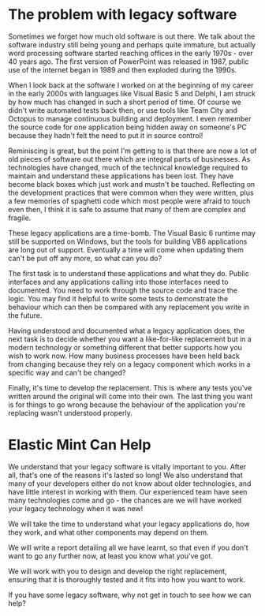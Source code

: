 # The problem with legacy software

Sometimes we forget how much old software is out there. We talk about the software industry still being young and perhaps quite immature, but actually word processing software started reaching offices in the early 1970s - over 40 years ago. The first version of PowerPoint was released in 1987, public use of the internet began in 1989 and then exploded during the 1990s.

When I look back at the software I worked on at the beginning of my career in the early 2000s with languages like Visual Basic 5 and Delphi, I am struck by how much has changed in such a short period of time. Of course we didn't write automated tests back then, or use tools like Team City and Octopus to manage continuous building and deployment. I even remember the source code for one application being hidden away on someone's PC because they hadn't felt the need to put it in source control!

Reminiscing is great, but the point I'm getting to is that there are now a lot of old pieces of software out there which are integral parts of businesses. As technologies have changed, much of the technical knowledge required to maintain and understand these applications has been lost. They have become black boxes which just work and mustn't be touched. Reflecting on the development practices that were common when they were written, plus a few memories of spaghetti code which most people were afraid to touch even then, I think it is safe to assume that many of them are complex and fragile.

These legacy applications are a time-bomb. The Visual Basic 6 runtime may still be supported on Windows, but the tools for building VB6 applications are long out of support. Eventually a time will come when updating them can't be put off any more, so what can you do?

The first task is to understand these applications and what they do. Public interfaces and any applications calling into those interfaces need to documented. You need to work through the source code and trace the logic. You may find it helpful to write some tests to demonstrate the behaviour which can then be compared with any replacement you write in the future.

Having understood and documented what a legacy application does, the next task is to decide whether you want a like-for-like replacement but in a modern technology or something different that better supports how you wish to work now. How many business processes have been held back from changing because they rely on a legacy component which works in a specific way and can't be changed?

Finally, it's time to develop the replacement. This is where any tests you've written around the original will come into their own. The last thing you want is for things to go wrong because the behaviour of the application you're replacing wasn't understood properly.

# Elastic Mint Can Help

We understand that your legacy software is vitally important to you. After all, that's one of the reasons it's lasted so long! We also understand that many of your developers either do not know about older technologies, and have little interest in working with them. Our experienced team have seen many technologies come and go - the chances are we will have worked your legacy technology when it was new!

We will take the time to understand what your legacy applications do, how they work, and what other components may depend on them.

We will write a report detailing all we have learnt, so that even if you don't want to go any further now, at least you know what you've got.

We will work with you to design and develop the right replacement, ensuring that it is thoroughly tested and it fits into how you want to work.

If you have some legacy software, why not get in touch to see how we can help?